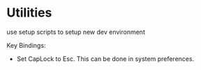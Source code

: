 # Utilities
use setup scripts to setup new dev environment

Key Bindings:
- Set CapLock to Esc. This can be done in system preferences.
